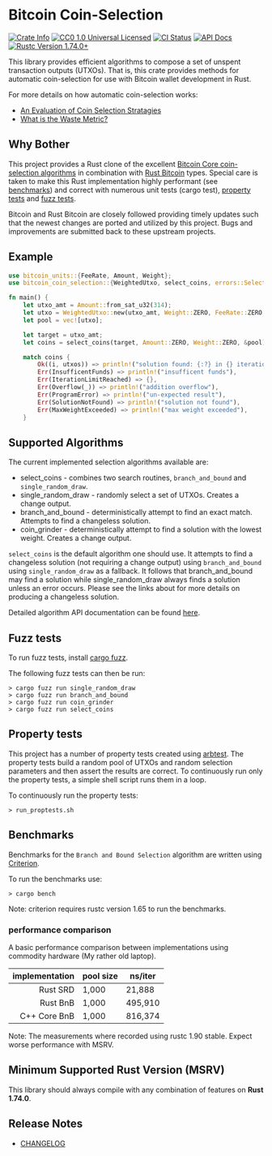 # Bitcoin Coin-Selection

<p>
    <a href="https://crates.io/crates/bitcoin_coin_selection"><img alt="Crate Info" src="https://img.shields.io/crates/v/bitcoin_coin_selection.svg"/></a>
    <a href="https://github.com/p2pderivatives/rust-bitcoin-coin-selection/blob/master/LICENSE"><img alt="CC0 1.0 Universal Licensed" src="https://img.shields.io/badge/license-CC0--1.0-blue.svg"/></a>
    <a href="https://github.com/p2pderivatives/rust-bitcoin-coin-selection/actions?query=workflow%3AContinuous%20integration"><img alt="CI Status" src="https://github.com/p2pderivatives/rust-bitcoin-coin-selection/workflows/Continuous%20integration/badge.svg"></a>
    <a href="https://docs.rs/bitcoin-coin-selection"><img alt="API Docs" src="https://img.shields.io/docsrs/bitcoin-coin-selection"/></a>
    <a href="https://blog.rust-lang.org/2023/11/16/Rust-1.74.0/"><img alt="Rustc Version 1.74.0+" src="https://img.shields.io/badge/rustc-1.74.0%2B-lightgrey.svg"/></a>
</p>


This library provides efficient algorithms to compose a set of unspent transaction outputs (UTXOs).  That is, this crate provides methods for automatic coin-selection for use with Bitcoin wallet development in Rust.

For more details on how automatic coin-selection works:
* [An Evaluation of Coin Selection Stratagies](https://murch.one/wp-content/uploads/2016/11/erhardt2016coinselection.pdf)
* [What is the Waste Metric?](https://murch.one/posts/waste-metric/)

## Why Bother

This project provides a Rust clone of the excellent [Bitcoin Core coin-selection algorithms](https://github.com/bitcoin/bitcoin/blob/7502d4e94038eb9dbe079c19bdde57f29e3ea297/src/wallet/coinselection.cpp) in combination with [Rust Bitcoin](https://github.com/rust-bitcoin/rust-bitcoin) types.  Special care is taken to make this Rust implementation highly performant (see [benchmarks](https://github.com/p2pderivatives/rust-bitcoin-coin-selection/blob/6d21811440493ae8880e77f97307a58f4e07e11b/README.md#benchmarks)) and correct with numerous unit tests (cargo test), [property tests](https://github.com/p2pderivatives/rust-bitcoin-coin-selection?tab=readme-ov-file#property-tests) and [fuzz tests](https://github.com/p2pderivatives/rust-bitcoin-coin-selection?tab=readme-ov-file#fuzz-tests).

Bitcoin and Rust Bitcoin are closely followed providing timely updates such that the newest changes are ported and utilized by this project.  Bugs and improvements are submitted back to these upstream projects.

## Example
```rust
use bitcoin_units::{FeeRate, Amount, Weight};
use bitcoin_coin_selection::{WeightedUtxo, select_coins, errors::SelectionError::*};

fn main() {
    let utxo_amt = Amount::from_sat_u32(314);
    let utxo = WeightedUtxo::new(utxo_amt, Weight::ZERO, FeeRate::ZERO, FeeRate::ZERO).unwrap();
    let pool = vec![utxo];

    let target = utxo_amt;
    let coins = select_coins(target, Amount::ZERO, Weight::ZERO, &pool);

    match coins {
        Ok((i, utxos)) => println!("solution found: {:?} in {} iterations", utxos, i),
        Err(InsufficentFunds) => println!("insufficent funds"),
        Err(IterationLimitReached) => {},
        Err(Overflow(_)) => println!("addition overflow"),
        Err(ProgramError) => println!("un-expected result"),
        Err(SolutionNotFound) => println!("solution not found"),
        Err(MaxWeightExceeded) => println!("max weight exceeded"),
    }
```

## Supported Algorithms
The current implemented selection algorithms available are:

* select_coins - combines two search routines, `branch_and_bound` and `single_random_draw`.
* single_random_draw - randomly select a set of UTXOs.  Creates a change output.
* branch_and_bound - deterministically attempt to find an exact match.  Attempts to find a changeless solution.
* coin_grinder - deterministically attempt to find a solution with the lowest weight.  Creates a change output.

`select_coins` is the default algorithm one should use.  It attempts to find a changeless solution (not requiring a change output) using `branch_and_bound` using `single_random_draw` as a fallback.  It follows that branch_and_bound may find a solution while single_random_draw always finds a solution unless an error occurs.  Please see the links about for more details on producing a changeless solution.

Detailed algorithm API documentation can be found [here](https://docs.rs/bitcoin-coin-selection/latest/bitcoin_coin_selection/).

## Fuzz tests

To run fuzz tests, install [cargo fuzz](https://crates.io/crates/cargo-fuzz).

The following fuzz tests can then be run:
```
> cargo fuzz run single_random_draw 
> cargo fuzz run branch_and_bound 
> cargo fuzz run coin_grinder 
> cargo fuzz run select_coins
```

## Property tests

This project has a number of property tests created using [arbtest](https://github.com/matklad/arbtest).  The property tests build a random pool of UTXOs and random selection parameters and then assert the results are correct.  To continuously run only the property tests, a simple shell script runs them in a loop.

To continuously run the property tests:
```
> run_proptests.sh
```

## Benchmarks

Benchmarks for the `Branch and Bound Selection` algorithm are written using [Criterion]( https://github.com/bheisler/criterion.rs).

To run the benchmarks use: 
```
> cargo bench
```

Note: criterion requires rustc version 1.65 to run the benchmarks.

### performance comparison

A basic performance comparison between implementations using commodity hardware (My rather old laptop).

|implementation|pool size|ns/iter|
|-------------:|---------|-------|
|      Rust SRD|    1,000| 21,888|
|      Rust BnB|    1,000|495,910|
|  C++ Core BnB|    1,000|816,374|

Note: The measurements where recorded using rustc 1.90 stable.  Expect worse performance with MSRV.

## Minimum Supported Rust Version (MSRV)

This library should always compile with any combination of features on **Rust 1.74.0**.

## Release Notes

- [CHANGELOG](CHANGELOG.md)
